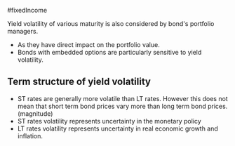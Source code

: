 #fixedIncome 

Yield volatility of various maturity is also considered by bond's portfolio managers. 
- As they have direct impact on the portfolio value. 
- Bonds with embedded options are particularly sensitive to yield volatility. 

## Term structure of yield volatility 
- ST rates are generally more volatile than LT rates. 
	However this does not mean that short term bond prices vary more than long term bond prices. (magnitude)
- ST rates volatility represents uncertainty in the monetary policy 
- LT rates volatility represents uncertainty in real economic growth and inflation. 